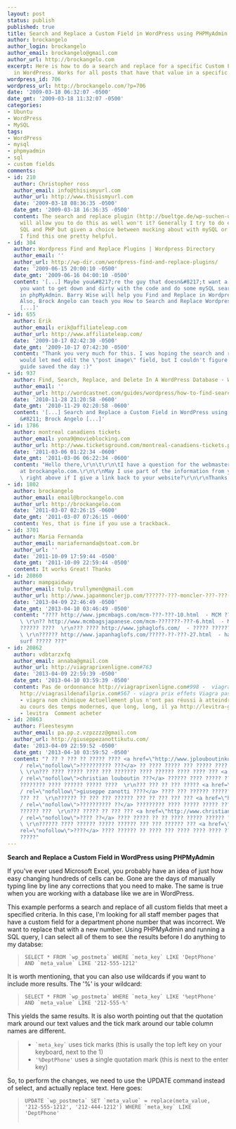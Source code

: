 ```yaml
---
layout: post
status: publish
published: true
title: Search and Replace a Custom Field in WordPress using PHPMyAdmin
author: brockangelo
author_login: brockangelo
author_email: brockangelo@gmail.com
author_url: http://brockangelo.com
excerpt: Here is how to do a search and replace for a specific Custom Field value
  in WordPress. Works for all posts that have that value in a specific Custom Field.
wordpress_id: 706
wordpress_url: http://brockangelo.com/?p=706
date: '2009-03-18 06:32:07 -0500'
date_gmt: '2009-03-18 11:32:07 -0500'
categories:
- Ubuntu
- WordPress
- MySQL
tags:
- WordPress
- mysql
- phpmyadmin
- sql
- custom fields
comments:
- id: 210
  author: Christopher ross
  author_email: info@thisismyurl.com
  author_url: http://www.thisismyurl.com
  date: '2009-03-18 08:36:35 -0500'
  date_gmt: '2009-03-18 16:36:35 -0500'
  content: The search and replace plugin (http://bueltge.de/wp-suchen-und-ersetzen-de-plugin/114/)
    will allow you to do this as well won't it? Generally I try to do everything through
    SQL and PHP but given a choice between mucking about with mySQL or a simple plugin,
    I find this one pretty helpful.
- id: 304
  author: Wordpress Find and Replace Plugins | Wordpress Directory
  author_email: ''
  author_url: http://wp-dir.com/wordpress-find-and-replace-plugins/
  date: '2009-06-15 20:00:10 -0500'
  date_gmt: '2009-06-16 04:00:10 -0500'
  content: '[...] Maybe you&#8217;re the guy that doesn&#8217;t want a plugin &#8211;
    you want to get down and dirty with the code and do some mySQL searches directly
    in phpMyAdmin. Barry Wise will help you Find and Replace in Wordpress using mySQL.
    Also, Brock Angelo can teach you How to Search and Replace Wordpress custom fields.
    [...]'
- id: 655
  author: Erik
  author_email: erik@affiliateleap.com
  author_url: http://www.affiliateleap.com/
  date: '2009-10-17 02:42:30 -0500'
  date_gmt: '2009-10-17 07:42:30 -0500'
  content: "Thank you very much for this. I was hoping the search and replace plugin
    would let med edit the \"post image\" field, but I couldn't figure out how.\r\n\r\nYour
    guide saved the day :)"
- id: 937
  author: Find, Search, Replace, and Delete In A WordPress Database - WordCast
  author_email: ''
  author_url: http://wordcastnet.com/guides/wordpress/how-to-find-search-replace-and-delete-within-your-wordpress-mysql-database.html
  date: '2010-11-28 21:20:58 -0600'
  date_gmt: '2010-11-29 02:20:58 -0600'
  content: '[...] Search and Replace a Custom Field in WordPress using phpMyAdmin
    &#8211; Brock Angelo [...]'
- id: 1786
  author: montreal canadiens tickets
  author_email: yona9@movieblocking.com
  author_url: http://www.ticketsground.com/montreal-canadiens-tickets.php
  date: '2011-03-06 01:22:34 -0600'
  date_gmt: '2011-03-06 06:22:34 -0600'
  content: "Hello there,\r\n\t\r\n\tI have a question for the webmaster/admin here
    at brockangelo.com.\r\n\r\nMay I use part of the information from your blog post
    \ right above if I give a link back to your website?\r\n\r\nThanks,\r\nJames"
- id: 1802
  author: brockangelo
  author_email: email@brockangelo.com
  author_url: http://brockangelo.com
  date: '2011-03-07 02:26:15 -0600'
  date_gmt: '2011-03-07 07:26:15 -0600'
  content: Yes, that is fine if you use a trackback.
- id: 3701
  author: Maria Fernanda
  author_email: mariafernanda@stoat.com.br
  author_url: ''
  date: '2011-10-09 17:59:44 -0500'
  date_gmt: '2011-10-09 22:59:44 -0500'
  content: It works Great! Thanks
- id: 20860
  author: mampgaidway
  author_email: tulp.trullymen@gmail.com
  author_url: http://www.japanmonclerjp.com/??????-???-moncler-???-???-14_15.html
  date: '2013-04-09 22:46:49 -0500'
  date_gmt: '2013-04-10 03:46:49 -0500'
  content: "???? http://www.jpmcmbags.com/mcm-???-???-10.html  - MCM ??? ?? ???? ?????????
    \ \r\n?? http://www.mcmbagsjapanese.com/mcm-???????-???-6.html  - MCM ?? ?????
    ?????? ????  \r\n??? ???? http://www.jphaglofs.com/  - ????? ?????? ???? ??????
    \ \r\n?????? http://www.japanhaglofs.com/?????-??-???-27.html  - haglofs mountain
    surf ????? ???"
- id: 20862
  author: vdbtarzxfq
  author_email: annaba@gmail.com
  author_url: http://viagraprixenligne.com#763
  date: '2013-04-09 22:59:39 -0500'
  date_gmt: '2013-04-10 03:59:39 -0500'
  content: Pas de ordonnance http://viagraprixenligne.com#998 -  viagra cout Prix
    http://viagrasildenafilprix.com#567 - viagra prix effets Viagra pas cher http://viagrageneriqueprix.com#59
    - viagra nom chimique Actuellement plus n'ont pas réussi à atteindre cet aspect
    au cours des temps modernes, que long, long, il ya http://levitra-generique.eu#4972
    - levitra  Comment acheter
- id: 20863
  author: Fleestesymn
  author_email: pa.pp.z.vzpzzzz@gmail.com
  author_url: http://giuseppezanottikutu.com/
  date: '2013-04-09 22:59:52 -0500'
  date_gmt: '2013-04-10 03:59:52 -0500'
  content: "? ?? ? ??? ?? ????? ???? <a href=\"http://www.jplouboutinkutuoutlet.com/\"
    / rel=\"nofollow\">?????????? ???</a> ?? ???? ????? ??? ????? ???? ??? ??????
    \ \r\n??? ???? ????? ???? ??? ??????? ???? ?????? ???? ???? ??? <a href=\"http://www.jplouboutinkutuoutlet.com/\"
    / rel=\"nofollow\">christian louboutin ???</a> ?????? ???? ????? ???? ???? ?????
    ???????? ???? ?????? ????? ????  \r\n??? ??? ?? ??? ????? <a href=\"http://giuseppezanottikutu.com/\"
    / rel=\"nofollow\">giuseppe zanotti ????</a> ???? ??? ?????? ??????????? ?? ?????
    ??? ??  \r\n?????? ?? ??? ??? ?????? ??? ?? ??? ??? ??? <a href=\"http://giuseppezanottikutu.com/\"
    / rel=\"nofollow\">?????????? ??</a> ????????? ???? ????? ????? ????? ???? ??
    ?????? ???  \r\n??? ????? ?? ??? ??? <a href=\"http://www.christianlouboutinkutu2013.com/\"
    / rel=\"nofollow\">???? ??</a> ???? ????? ?? ?? ???? ????? ?????? ?? ????? ???
    \ \r\n?????? ???? ?????? ????? ?????? ??? ??? ?????? ??? <a href=\"http://www.christianlouboutinkutu2013.com/????-??-outlet-12.html\"
    rel=\"nofollow\">????</a> ???? ?????? ?? ???? ??? ???? ???? ???? ???? ?????? ????
    ?????"
---
```

<p><strong>Search and Replace a Custom Field in WordPress using PHPMyAdmin</strong></p>
<p>If you've ever used Microsoft Excel, you probably have an idea of just how easy changing hundreds of cells can be. Gone are the days of manually typing line by line any corrections that you need to make. The same is true when you are working with a database like we are in WordPress. </p>
<p>This example performs a search and replace of all custom fields that meet a specified criteria. In this case, I'm looking for all staff member pages that have a custom field for a department phone number that was incorrect. We want to replace that with a new number. Using PHPMyAdmin and running a SQL query, I can select all of them to see the results before I do anything to my databse:</p>
<blockquote><p><code>SELECT * FROM `wp_postmeta` WHERE `meta_key` LIKE 'DeptPhone' AND `meta_value` LIKE '212-555-1212'</code></p></blockquote>
<p>It is worth mentioning, that you can also use wildcards if you want to include more results. The '%' is your wildcard:</p>
<blockquote><p><code>SELECT * FROM `wp_postmeta` WHERE `meta_key` LIKE '%eptPhone' AND `meta_value` LIKE '212-555-%'</code></p></blockquote>
<p>This yields the same results. It is also worth pointing out that the quotation mark around our text values and the tick mark around our table column names are different.</p>
<blockquote><ul>
<li><code>`meta_key`</code> 	uses tick marks	(this is usally the top left key on your keyboard, next to the 1)</li>
<li><code>'%DeptPhone'</code> 	uses a single quotation mark (this is next to the enter key)</li>
</ul>
</blockquote>
<p>So, to perform the changes, we need to use the UPDATE command instead of select, and actually replace text. Here goes:</p>
<blockquote><p><code>UPDATE `wp_postmeta` SET `meta_value` = replace(meta_value, '212-555-1212', '212-444-1212') WHERE `meta_key` LIKE 'DeptPhone'<br />
</code></p></blockquote>
